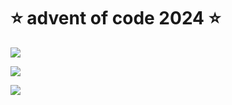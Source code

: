 # ⭐️ advent of code 2024 ⭐️

![](https://img.shields.io/badge/day%20📅-5-blue)
  
![](https://img.shields.io/badge/stars%20⭐-6-yellow)
  
![](https://img.shields.io/badge/days%20completed-3-red)
